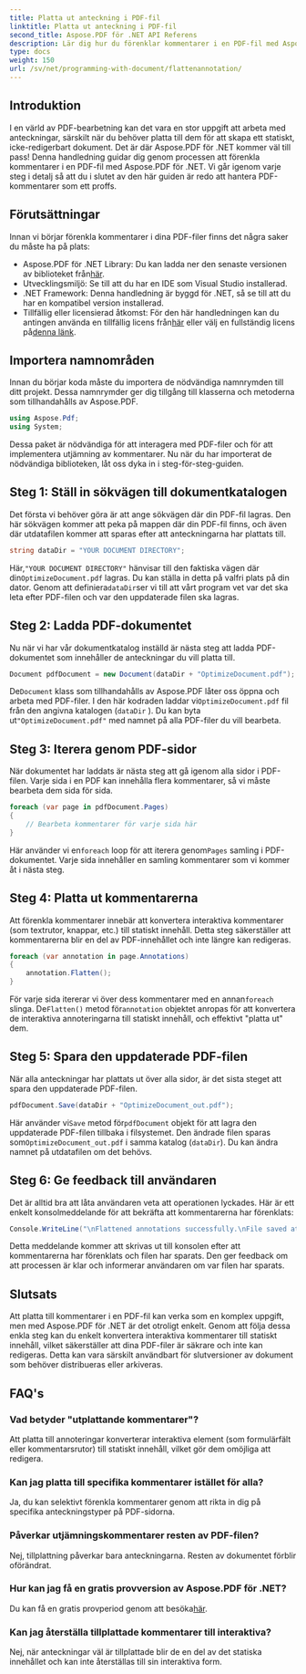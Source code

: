 ```yaml
---
title: Platta ut anteckning i PDF-fil
linktitle: Platta ut anteckning i PDF-fil
second_title: Aspose.PDF för .NET API Referens
description: Lär dig hur du förenklar kommentarer i en PDF-fil med Aspose.PDF för .NET i den här guiden. Förenkla din PDF-hanteringsprocess med vår detaljerade handledning.
type: docs
weight: 150
url: /sv/net/programming-with-document/flattenannotation/
---
```

## Introduktion

I en värld av PDF-bearbetning kan det vara en stor uppgift att arbeta med anteckningar, särskilt när du behöver platta till dem för att skapa ett statiskt, icke-redigerbart dokument. Det är där Aspose.PDF för .NET kommer väl till pass! Denna handledning guidar dig genom processen att förenkla kommentarer i en PDF-fil med Aspose.PDF för .NET. Vi går igenom varje steg i detalj så att du i slutet av den här guiden är redo att hantera PDF-kommentarer som ett proffs.

## Förutsättningar

Innan vi börjar förenkla kommentarer i dina PDF-filer finns det några saker du måste ha på plats:

-  Aspose.PDF för .NET Library: Du kan ladda ner den senaste versionen av biblioteket från[här](https://releases.aspose.com/pdf/net/).
- Utvecklingsmiljö: Se till att du har en IDE som Visual Studio installerad.
- .NET Framework: Denna handledning är byggd för .NET, så se till att du har en kompatibel version installerad.
- Tillfällig eller licensierad åtkomst: För den här handledningen kan du antingen använda en tillfällig licens från[här](https://purchase.aspose.com/temporary-license/) eller välj en fullständig licens på[denna länk](https://purchase.aspose.com/buy).

## Importera namnområden

Innan du börjar koda måste du importera de nödvändiga namnrymden till ditt projekt. Dessa namnrymder ger dig tillgång till klasserna och metoderna som tillhandahålls av Aspose.PDF.

```csharp
using Aspose.Pdf;
using System;
```

Dessa paket är nödvändiga för att interagera med PDF-filer och för att implementera utjämning av kommentarer. Nu när du har importerat de nödvändiga biblioteken, låt oss dyka in i steg-för-steg-guiden.

## Steg 1: Ställ in sökvägen till dokumentkatalogen

Det första vi behöver göra är att ange sökvägen där din PDF-fil lagras. Den här sökvägen kommer att peka på mappen där din PDF-fil finns, och även där utdatafilen kommer att sparas efter att anteckningarna har plattats till.

```csharp
string dataDir = "YOUR DOCUMENT DIRECTORY";
```

 Här,`"YOUR DOCUMENT DIRECTORY"` hänvisar till den faktiska vägen där din`OptimizeDocument.pdf` lagras. Du kan ställa in detta på valfri plats på din dator. Genom att definiera`dataDir`ser vi till att vårt program vet var det ska leta efter PDF-filen och var den uppdaterade filen ska lagras. 

## Steg 2: Ladda PDF-dokumentet

Nu när vi har vår dokumentkatalog inställd är nästa steg att ladda PDF-dokumentet som innehåller de anteckningar du vill platta till.

```csharp
Document pdfDocument = new Document(dataDir + "OptimizeDocument.pdf");
```

 De`Document` klass som tillhandahålls av Aspose.PDF låter oss öppna och arbeta med PDF-filer. I den här kodraden laddar vi`OptimizeDocument.pdf` fil från den angivna katalogen (`dataDir` ). Du kan byta ut`"OptimizeDocument.pdf"` med namnet på alla PDF-filer du vill bearbeta.

## Steg 3: Iterera genom PDF-sidor

När dokumentet har laddats är nästa steg att gå igenom alla sidor i PDF-filen. Varje sida i en PDF kan innehålla flera kommentarer, så vi måste bearbeta dem sida för sida.

```csharp
foreach (var page in pdfDocument.Pages)
{
    // Bearbeta kommentarer för varje sida här
}
```

 Här använder vi en`foreach` loop för att iterera genom`Pages` samling i PDF-dokumentet. Varje sida innehåller en samling kommentarer som vi kommer åt i nästa steg.

## Steg 4: Platta ut kommentarerna

Att förenkla kommentarer innebär att konvertera interaktiva kommentarer (som textrutor, knappar, etc.) till statiskt innehåll. Detta steg säkerställer att kommentarerna blir en del av PDF-innehållet och inte längre kan redigeras.

```csharp
foreach (var annotation in page.Annotations)
{
    annotation.Flatten();
}
```

 För varje sida itererar vi över dess kommentarer med en annan`foreach` slinga. De`Flatten()` metod för`annotation` objektet anropas för att konvertera de interaktiva annoteringarna till statiskt innehåll, och effektivt "platta ut" dem.

## Steg 5: Spara den uppdaterade PDF-filen

När alla anteckningar har plattats ut över alla sidor, är det sista steget att spara den uppdaterade PDF-filen.

```csharp
pdfDocument.Save(dataDir + "OptimizeDocument_out.pdf");
```

 Här använder vi`Save` metod för`pdfDocument` objekt för att lagra den uppdaterade PDF-filen tillbaka i filsystemet. Den ändrade filen sparas som`OptimizeDocument_out.pdf` i samma katalog (`dataDir`). Du kan ändra namnet på utdatafilen om det behövs.

## Steg 6: Ge feedback till användaren

Det är alltid bra att låta användaren veta att operationen lyckades. Här är ett enkelt konsolmeddelande för att bekräfta att kommentarerna har förenklats:

```csharp
Console.WriteLine("\nFlattened annotations successfully.\nFile saved at " + dataDir);
```

Detta meddelande kommer att skrivas ut till konsolen efter att kommentarerna har förenklats och filen har sparats. Den ger feedback om att processen är klar och informerar användaren om var filen har sparats.

## Slutsats

Att platta till kommentarer i en PDF-fil kan verka som en komplex uppgift, men med Aspose.PDF för .NET är det otroligt enkelt. Genom att följa dessa enkla steg kan du enkelt konvertera interaktiva kommentarer till statiskt innehåll, vilket säkerställer att dina PDF-filer är säkrare och inte kan redigeras. Detta kan vara särskilt användbart för slutversioner av dokument som behöver distribueras eller arkiveras.

## FAQ's

### Vad betyder "utplattande kommentarer"?
Att platta till annoteringar konverterar interaktiva element (som formulärfält eller kommentarsrutor) till statiskt innehåll, vilket gör dem omöjliga att redigera.

### Kan jag platta till specifika kommentarer istället för alla?
Ja, du kan selektivt förenkla kommentarer genom att rikta in dig på specifika anteckningstyper på PDF-sidorna.

### Påverkar utjämningskommentarer resten av PDF-filen?
Nej, tillplattning påverkar bara anteckningarna. Resten av dokumentet förblir oförändrat.

### Hur kan jag få en gratis provversion av Aspose.PDF för .NET?
 Du kan få en gratis provperiod genom att besöka[här](https://releases.aspose.com/).

### Kan jag återställa tillplattade kommentarer till interaktiva?
Nej, när anteckningar väl är tillplattade blir de en del av det statiska innehållet och kan inte återställas till sin interaktiva form.